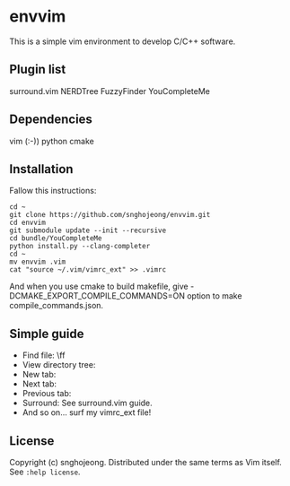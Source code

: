 envvim
============

This is a simple vim environment to develop C/C++ software.

Plugin list
------------

surround.vim
NERDTree
FuzzyFinder
YouCompleteMe

Dependencies
------------

vim (:-))
python
cmake


Installation
------------

Fallow this instructions:

    cd ~
    git clone https://github.com/snghojeong/envvim.git
    cd envvim
    git submodule update --init --recursive
    cd bundle/YouCompleteMe
    python install.py --clang-completer
    cd ~
    mv envvim .vim
    cat "source ~/.vim/vimrc_ext" >> .vimrc

And when you use cmake to build makefile,
give -DCMAKE_EXPORT_COMPILE_COMMANDS=ON option to make compile_commands.json.

Simple guide
------------

- Find file: \ff
- View directory tree: <F9>
- New tab: <F2>
- Next tab: <F3>
- Previous tab: <F4>
- Surround: See surround.vim guide.
- And so on... surf my vimrc_ext file!

License
-------

Copyright (c) snghojeong.  Distributed under the same terms as Vim itself.
See `:help license`.
